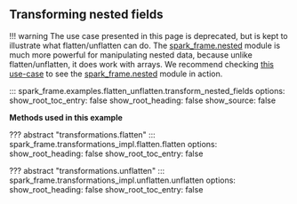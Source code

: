 ## Transforming nested fields

!!! warning
    The use case presented in this page is deprecated, but is kept to illustrate what flatten/unflatten can do.
    The [spark_frame.nested](/reference/nested) module is much more powerful for manipulating nested data, 
    because unlike flatten/unflatten, it does work with arrays. We recommend checking 
    [this use-case](/use_cases/working_with_nested_data) to see the [spark_frame.nested](/reference/nested)
    module in action.

::: spark_frame.examples.flatten_unflatten.transform_nested_fields
    options:
        show_root_toc_entry: false
        show_root_heading: false
        show_source: false

**Methods used in this example**

??? abstract "transformations.flatten"
    ::: spark_frame.transformations_impl.flatten.flatten
        options:
            show_root_heading: false
            show_root_toc_entry: false

??? abstract "transformations.unflatten"
    ::: spark_frame.transformations_impl.unflatten.unflatten
        options:
            show_root_heading: false
            show_root_toc_entry: false

